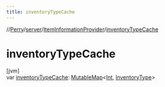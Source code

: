 ```yaml
---
title: inventoryTypeCache
---
```

//[Perry](../../../index.html)/[server](../index.html)/[ItemInformationProvider](index.html)/[inventoryTypeCache](inventory-type-cache.html)



# inventoryTypeCache



[jvm]\
var [inventoryTypeCache](inventory-type-cache.html): [MutableMap](https://kotlinlang.org/api/latest/jvm/stdlib/kotlin.collections/-mutable-map/index.html)<[Int](https://kotlinlang.org/api/latest/jvm/stdlib/kotlin/-int/index.html), [InventoryType](../../client.inventory/-inventory-type/index.html)>




